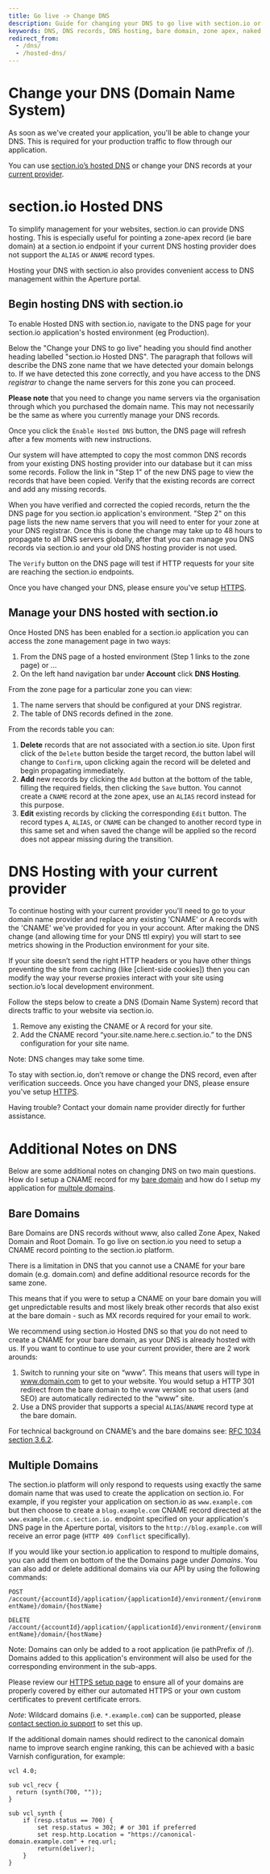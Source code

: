 ```yaml
---
title: Go live -> Change DNS
description: Guide for changing your DNS to go live with section.io or using section.io hosted DNS.
keywords: DNS, DNS records, DNS hosting, bare domain, zone apex, naked domain and root domain
redirect_from:
  - /dns/
  - /hosted-dns/
---
```

Change your DNS (Domain Name System)
========================

As soon as we've created your application, you'll be able to change your DNS. This is required for your production traffic to flow through our application.

You can use [section.io’s hosted DNS](#sectionio-hosted-dns) or change your DNS records at your [current provider](#dns-hosting-with-your-current-provider).

# section.io Hosted DNS

To simplify management for your websites, section.io can provide DNS hosting. This is especially useful for pointing a zone-apex record (ie bare domain) at a section.io endpoint if your current DNS hosting provider does not support the `ALIAS` or `ANAME` record types.

Hosting your DNS with section.io also provides convenient access to DNS management within the Aperture portal.

## Begin hosting DNS with section.io

To enable Hosted DNS with section.io, navigate to the DNS page for your section.io application's hosted environment (eg Production).

Below the "Change your DNS to go live" heading you should find another heading labelled "section.io Hosted DNS". The paragraph that follows will describe the DNS zone name that we have detected your domain belongs to. If we have detected this zone correctly, and you have access to the DNS *registrar* to change the name servers for this zone you can proceed.

**Please note** that you need to change you name servers via the organisation through which you purchased the domain name. This may not necessarily be the same as where you currently manage your DNS records.

Once you click the `Enable Hosted DNS` button, the DNS page will refresh after a few moments with new instructions.

Our system will have attempted to copy the most common DNS records from your existing DNS hosting provider into our database but it can miss some records. Follow the link in "Step 1" of the new DNS page to view the records that have been copied. Verify that the existing records are correct and add any missing records.

When you have verified and corrected the copied records, return the the DNS page for you section.io application's environment. "Step 2" on this page lists the new name servers that you will need to enter for your zone at your DNS registrar. Once this is done the change may take up to 48 hours to propagate to all DNS servers globally, after that you can manage you DNS records via section.io and your old DNS hosting provider is not used.

The `Verify` button on the DNS page will test if HTTP requests for your site are reaching the section.io endpoints.

Once you have changed your DNS, please ensure you've setup [HTTPS](/docs/setup-https).

## Manage your DNS hosted with section.io

Once Hosted DNS has been enabled for a section.io application you can access the zone management page in two ways:

1. From the DNS page of a hosted environment (Step 1 links to the zone page) or ...
2. On the left hand navigation bar under **Account** click **DNS Hosting**.

From the zone page for a particular zone you can view:

1. The name servers that should be configured at your DNS registrar.
2. The table of DNS records defined in the zone.

From the records table you can:

1. **Delete** records that are not associated with a section.io site. Upon first click of the `Delete` button beside the target record, the button label will change to `Confirm`, upon clicking again the record will be deleted and begin propagating immediately.
2. **Add** new records by clicking the `Add` button at the bottom of the table, filling the required fields, then clicking the `Save` button. You cannot create a `CNAME` record at the zone apex, use an `ALIAS` record instead for this purpose.
3. **Edit** existing records by clicking the corresponding `Edit` button. The record types `A`, `ALIAS`, or `CNAME` can be changed to another record type in this same set and when saved the change will be applied so the record does not appear missing during the transition.


# DNS Hosting with your current provider

To continue hosting with your current provider you'll need to go to your domain name provider and replace any existing 'CNAME' or A records with the 'CNAME' we've provided for you in your account. After making the DNS change (and allowing time for your DNS ttl expiry) you will start to see metrics showing in the Production environment for your site.

If your site doesn’t send the right HTTP headers or you have other things preventing the site from caching (like [client-side cookies]) then you can modify the way your reverse proxies interact with your site using section.io’s local development environment.

Follow the steps below to create a DNS (Domain Name System) record that directs traffic to your website via section.io.

1.  Remove any existing the CNAME or A record for your site.
2.  Add the CNAME record “your.site.name.here.c.section.io.” to the DNS configuration for your site name.

Note: DNS changes may take some time.

To stay with section.io, don’t remove or change the DNS record, even after verification succeeds. Once you have changed your DNS, please ensure you've setup [HTTPS](/docs/setup-https).

Having trouble? Contact your domain name provider directly for further assistance.

# Additional Notes on DNS

Below are some additional notes on changing DNS on two main questions. How do I setup a CNAME record for my [bare domain](#bare-domains) and how do I setup my application for [multple domains](#multiple-domains).

## Bare Domains

Bare Domains are DNS records without www, also called Zone Apex, Naked Domain and Root Domain. To go live on section.io you need to setup a CNAME record pointing to the section.io platform.

There is a limitation in DNS that you cannot use a CNAME for your bare domain (e.g. domain.com) and define additional resource records for the same zone.

This means that if you were to setup a CNAME on your bare domain you will get unpredictable results and most likely break other records that also exist at the bare domain - such as MX records required for your email to work.

We recommend using section.io Hosted DNS so that you do not need to create a CNAME for your bare domain, as your DNS is already hosted with us. If you want to continue to use your current provider, there are 2 work arounds:

1.  Switch to running your site on “www”. This means that users will type in www.domain.com to get to your website. You would setup a HTTP 301 redirect from the bare domain to the www version so that users (and SEO) are automatically redirected to the “www” site.
2.  Use a DNS provider that supports a special `ALIAS`/`ANAME` record type at the bare domain.

For technical background on CNAME’s and the bare domains see: [RFC 1034 section 3.6.2](https://tools.ietf.org/html/rfc1034#section-3.6.2).

## Multiple Domains

The section.io platform  will only respond to requests using exactly the same domain name that was used to create the application on section.io. For example, if you register your application on section.io as `www.example.com` but then choose to create a `blog.example.com` CNAME record directed at the `www.example.com.c.section.io.` endpoint specified on your application's DNS page in the Aperture portal, visitors to the `http://blog.example.com` will receive an error page (`HTTP 409 Conflict` specifically).

If you would like your section.io application to respond to multiple domains, you can add them on bottom of the the Domains page under *Domains*. You can also add or delete additional domains via our API by using the following commands:

`POST /account/{accountId}/application/{applicationId}/environment/{environmentName}/domain/{hostName}`

`DELETE /account/{accountId}/application/{applicationId}/environment/{environmentName}/domain/{hostName}`

Note: Domains can only be added to a root application (ie pathPrefix of /). Domains added to this application's environment will also be used for the corresponding environment in the sub-apps.

Please review our [HTTPS setup page](/docs/setup-https) to ensure all of your domains are properly covered by either our automated HTTPS or your own custom certificates to prevent certificate errors.

*Note*: Wildcard domains (i.e. `*.example.com`) can be supported, please [contact section.io support](https://support.section.io/) to set this up.

If the additional domain names should redirect to the canonical domain name to improve search engine ranking, this can be achieved with a basic Varnish configuration, for example:

    vcl 4.0;

    sub vcl_recv {
      return (synth(700, ""));
    }

    sub vcl_synth {
        if (resp.status == 700) {
            set resp.status = 302; # or 301 if preferred
            set resp.http.Location = "https://canonical-domain.example.com" + req.url;
            return(deliver);
        }
    }
